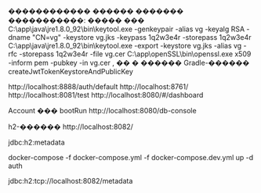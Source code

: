 ������������ ������ ������� �����������:
����� ���
C:\app\java\jre1.8.0_92\bin\keytool.exe -genkeypair -alias vg -keyalg RSA -dname "CN=vg" -keystore vg.jks -keypass 1q2w3e4r -storepass 1q2w3e4r
C:\app\java\jre1.8.0_92\bin\keytool.exe -export -keystore vg.jks -alias vg -rfc -storepass 1q2w3e4r -file vg.cer
C:\app\openSSL\bin\openssl.exe x509 -inform pem -pubkey -in vg.cer 
, �� � ������ Gradle-������ createJwtTokenKeystoreAndPublicKey


http://localhost:8888/auth/default
http://localhost:8761/
http://localhost:8081/test
http://localhost:8080/#/dashboard

Account
��� bootRun
http://localhost:8080/db-console


h2-������
http://localhost:8082/

jdbc:h2:metadata

docker-compose -f docker-compose.yml -f docker-compose.dev.yml up -d auth

jdbc:h2:tcp://localhost:8082/metadata